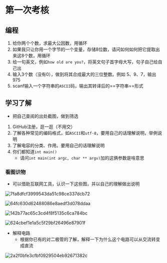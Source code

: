 # 第一次考核

## 编程

1. 给你两个个数，求最大公因数，用循环
2. 如果我只让你用一个字节的一个变量，存储8位数，请问如何如何把它提取出来这8个数，用循环
3. 给一句英文，例如`how old are you?`，将英文句子首字母大写，句子自己给自己出
4. 输入3个数（没有0），做到将其合成最大的三位整数。例如 5、9、7，输出975
5. scanf输入一个字符串的`ASCII`码，输出其转译后的==字符串==形式

## 学习了解

- 把自己查阅的出处截图，做到筛选

1. GitHub注册，逛一逛（不用交）
2. 了解各种常见的编码格式，如`ASCII`和`utf-8`，要用自己的话理解说明，举例说明
3. 了解电容的分类、作用。要用自己的话理解说明
4. 你们都知道`int main()`
   - 请问`int main(int argc, char ** argv)`加的这俩参数是啥意思

### 看图识物

- 可以借助互联网工具，认识一下这些图，并以自己的理解做出说明

![7fa8dfcf3999543da51c98ce337dcb72](./142b77ac65c3cd4f8f5135c6ca784bc.jpg)

![64fc630d62488086e8aedf3d078ddaa](./64fc630d62488086e8aedf3d078ddaa.jpg)

![142b77ac65c3cd4f8f5135c6ca784bc](./142b77ac65c3cd4f8f5135c6ca784bc.jpg)

![624cbef1e1a5c5f29bf26496e87901f](./624cbef1e1a5c5f29bf26496e87901f.jpg)


- 解释电路
  - 根据你已有的对二极管的了解，解释一下为什么这个电路可以从交流转变成直流

![2a2f0bfe3cfbf0929504eb92671382c](https://github.com/SunXun-creator/-/blob/main/2a2f0bfe3cfbf0929504eb92671382c.png)
